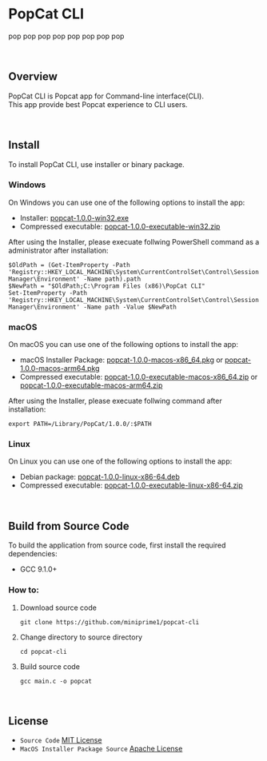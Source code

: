 # PopCat CLI
pop pop pop pop pop pop pop pop

<br>

## Overview
PopCat CLI is Popcat app for Command-line interface(CLI).  
This app provide best Popcat experience to CLI users.

<br>

## Install
To install PopCat CLI, use installer or binary package.

### Windows
On Windows you can use one of the following options to install the app:
 - Installer: [popcat-1.0.0-win32.exe](release/1.0.0/popcat-1.0.0-win32.exe)
 - Compressed executable: [popcat-1.0.0-executable-win32.zip](release/1.0.0/popcat-1.0.0-executable-win32.zip)

After using the Installer, please execuate follwing PowerShell command as a administrator after installation:
```
$OldPath = (Get-ItemProperty -Path 'Registry::HKEY_LOCAL_MACHINE\System\CurrentControlSet\Control\Session Manager\Environment' -Name path).path
$NewPath = "$OldPath;C:\Program Files (x86)\PopCat CLI"
Set-ItemProperty -Path 'Registry::HKEY_LOCAL_MACHINE\System\CurrentControlSet\Control\Session Manager\Environment' -Name path -Value $NewPath
```

### macOS
On macOS you can use one of the following options to install the app:
 - macOS Installer Package: [popcat-1.0.0-macos-x86_64.pkg](release/1.0.0/popcat-1.0.0-macos-x86_64.pkg) or [popcat-1.0.0-macos-arm64.pkg](release/1.0.0/popcat-1.0.0-macos-arm64.pkg)
 - Compressed executable: [popcat-1.0.0-executable-macos-x86_64.zip](release/1.0.0/popcat-1.0.0-executable-macos-x86_64.zip) or [popcat-1.0.0-executable-macos-arm64.zip](release/1.0.0/popcat-1.0.0-executable-macos-arm64.zip)

After using the Installer, please execuate follwing command after installation:
```
export PATH=/Library/PopCat/1.0.0/:$PATH
```

### Linux
On Linux you can use one of the following options to install the app:
 - Debian package: [popcat-1.0.0-linux-x86-64.deb](release/1.0.0/popcat-1.0.0-linux-x86-64.deb)
 - Compressed executable:  [popcat-1.0.0-executable-linux-x86-64.zip](release/1.0.0/popcat-1.0.0-executable-linux-x86-64.zip)
 
<br>

## Build from Source Code
 To build the application from source code, first install the required dependencies:
  - GCC 9.1.0+

### How to:
1. Download source code
   ```
   git clone https://github.com/miniprime1/popcat-cli
   ```
2. Change directory to source directory
   ```
   cd popcat-cli
   ```

3. Build source code
   ```
   gcc main.c -o popcat
   ```
   
<br>

## License
 - `Source Code` [MIT License](license.txt)
 - `MacOS Installer Package Source` [Apache License](license.txt)
